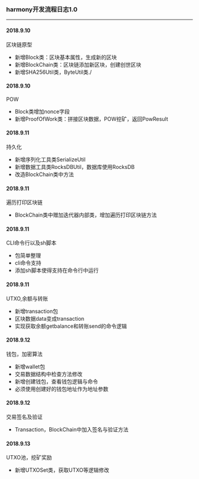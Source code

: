 ### harmony开发流程日志1.0
---
#### 2018.9.10

区块链原型

- 新增Block类：区块基本属性，生成新的区块
- 新增BlockChain类：区块链添加新区块，创建创世区块
- 新增SHA256Util类，ByteUtil类./

#### 2018.9.10

POW

- Block类增加nonce字段
- 新增ProofOfWork类：拼接区块数据，POW挖矿，返回PowResult

#### 2018.9.11

持久化

- 新增序列化工具类SerializeUtil
- 新增数据工具类RocksDBUtil，数据库使用RocksDB
- 改造BlockChain类中方法

#### 2018.9.11

遍历打印区块链

- BlockChain类中赠加迭代器内部类，增加遍历打印区块链方法

#### 2018.9.11

CLI命令行以及sh脚本

- 包简单整理
- cli命令支持
- 添加sh脚本使得支持在命令行中运行

#### 2018.9.11

UTXO,余额与转账

- 新增transaction包
- 区块数据data变成transaction
- 实现获取余额getbalance和转账send的命令逻辑

#### 2018.9.12

钱包，加密算法

- 新增wallet包
- 交易数据结构中检查方法修改
- 新增创建钱包，查看钱包逻辑与命令
- 必须使用创建好的钱包地址作为地址参数

#### 2018.9.12

交易签名及验证

- Transaction，BlockChain中加入签名与验证方法

#### 2018.9.13

UTXO池，挖矿奖励

- 新增UTXOSet类，获取UTXO等逻辑修改
